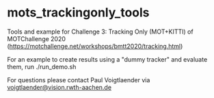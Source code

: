 # mots_trackingonly_tools
Tools and example for Challenge 3: Tracking Only (MOT+KITTI) of MOTChallenge 2020 (https://motchallenge.net/workshops/bmtt2020/tracking.html)

For an example to create results using a "dummy tracker" and evaluate them, run
./run_demo.sh

For questions please contact Paul Voigtlaender via voigtlaender@vision.rwth-aachen.de
